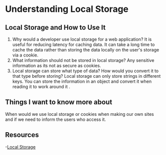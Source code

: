 # Understanding Local Storage

## Local Storage and How to Use It

1. Why would a developer use local storage for a web application?
  It is useful for reducing latency for caching data. It can take a long time to cache the data rather than storing the data locally on the user's storage via a cookie. 
2. What information should not be stored in local storage?
  Any sensitive information as its not as secure as cookies. 
3. Local storage can store what type of data? How would you convert it to that type before storing?
  Local storage can only store strings in different keys. You can store the information in an object and convert it when reading it to work around it .

## Things I want to know more about
When would we use local storage or cookies when making our own sites and if we need to inform the users who access it. 
## Resources 
-[Local Storage](https://www.smashingmagazine.com/2010/10/local-storage-and-how-to-use-it/)
